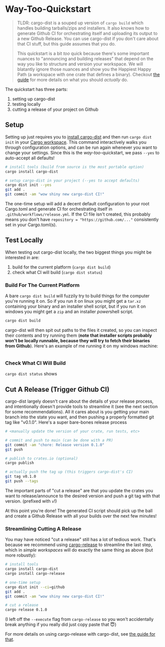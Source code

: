 # Way-Too-Quickstart

> TLDR: cargo-dist is a souped up version of `cargo build` which handles building tarballs/zips and installers. It also knows how to generate Github CI for orchestrating itself and uploading its output to a new Github Release. You can use cargo-dist if you don't care about that CI stuff, but this guide assumes that you do.
>
> This quickstart is a bit *too* quick because there's some important nuances to "announcing and building releases" that depend on the way you like to structure and version your workspace. We will blatantly ignore those nuances and show you the Happiest Happy Path (a workspace with one crate that defines a binary). Checkout [the guide][guide] for more details on what you should *actually* do.

The quickstart has three parts: 

1. setting up cargo-dist
2. testing locally
3. cutting a release of your project on Github



## Setup

Setting up just requires you to [install cargo-dist][install] and then run `cargo dist init` in your [Cargo workspace][workspace]. This command interactively walks you through configuration options, and can be run again whenever you want to change your settings. Since this is the *way-too*-quickstart, we pass `--yes` to auto-accept all defaults!

```sh
# install tools (build from source is the most portable option)
cargo install cargo-dist

# setup cargo-dist in your project (--yes to accept defaults)
cargo dist init --yes
git add .
git commit -am "wow shiny new cargo-dist CI!"
```

The one-time setup will add a decent default configuration to your root Cargo.toml and generate CI for orchestrating itself in `.github/workflows/release.yml`. If the CI file isn't created, this probably means you don't have `repository = "https://github.com/..."` consistently set in your Cargo.toml(s).



## Test Locally

When testing out cargo-dist locally, the two biggest things you might be interested in are:

1. build for the current platform (`cargo dist build`)
2. check what CI will build (`cargo dist status`)



### Build For The Current Platform

A bare `cargo dist build` will fuzzily try to build things for the computer you're running it on. So if you run it on linux you might get a `tar.xz` containing your binary and an installer shell script, but if you run it on windows you might get a `zip` and an installer *power*shell script.

```sh
cargo dist build
```

cargo-dist will then spit out paths to the files it created, so you can inspect their contents and try running them (**note that installer scripts probably won't be locally runnable, because they will try to fetch their binaries from Github**). Here's an example of me running it on my windows machine:

```sh
```



### Check What CI Will Build

`cargo dist status` shows


## Cut A Release (Trigger Github CI)

cargo-dist largely doesn't care about the details of your release process, and intentionally doesn't provide tools to streamline it (see the next section for some recommendations). All it cares about is you getting your main branch into the state you want, and then pushing a properly formatted git tag like "v0.1.0". Here's a super bare-bones release process

```sh
# <manually update the version of your crate, run tests, etc>

# commit and push to main (can be done with a PR)
git commit -am "chore: Release version 0.1.0"
git push

# publish to crates.io (optional)
cargo publish

# actually push the tag up (this triggers cargo-dist's CI)
git tag v0.1.0
git push --tags
```


The important parts of "cut a release" are that you update the crates you want to release/announce to the desired version and push a git tag with that version. (prefixed with `v`!)

At this point you're done! The generated CI script should pick up the ball and create a Github Release with all your builds over the next few minutes!



### Streamlining Cutting A Release

You may have noticed "cut a release" still has a lot of tedious work. That's because we recommend using [cargo-release][] to streamline the last step, which in *simple workspaces* will do exactly the same thing as above (but more robustly):

```sh
# install tools
cargo install cargo-dist
cargo install cargo-release

# one-time setup
cargo dist init --ci=github
git add .
git commit -am "wow shiny new cargo-dist CI!"

# cut a release
cargo release 0.1.0
```

(I left off the `--execute` flag from `cargo-release` so you won't accidentally break anything if you really did just copy paste that 😇)

For more details on using cargo-release with cargo-dist, see [the guide for that][cargo-release-guide].


[cargo-release]: https://github.com/crate-ci/cargo-release
[guide]: ./guide.md
[install]: ./install.md
[cargo-release-guide]: ./cargo-release-guide.md
[workspace]: https://doc.rust-lang.org/cargo/reference/workspaces.html